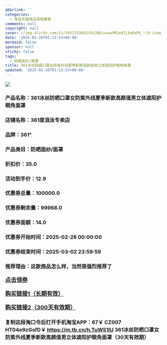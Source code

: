 ```yaml
---
abbrlink: ''
categories:
  - 淘宝天猫商品领隐藏券
comments: null
copyright: null
cover: //img.alicdn.com/i1/3952333893/O1CN01snwwVM1ed2j5oHaPG_!!0-item_pic.jpg
date: '2025-02-26T01:13:53+08:00'
mermaid: false
sponsor: null
sticky: false
tags:
  - 防晒面纱/面罩
title: 361冰丝防晒口罩女防紫外线夏季新款高颜值男立体遮阳护眼角面罩
updated: '2025-02-26T01:13:53+08:00'
--- 
```


![](//img.alicdn.com/i1/3952333893/O1CN01snwwVM1ed2j5oHaPG_!!0-item_pic.jpg)

### 产品名称：361冰丝防晒口罩女防紫外线夏季新款高颜值男立体遮阳护眼角面罩
### 店铺名称：361度浪泳专卖店
### 品牌：361°
### 产品类目：防晒面纱/面罩
### 折扣价：35.0
### 活动到手价：12.9
### 优惠券总量：100000.0
### 优惠券剩余量：99968.0
### 优惠券面额：14.0
### 优惠券开始时间：2025-02-28 00:00:00	
### 优惠券结束时间：2025-03-02 23:59:59	
### 推荐理由：这款商品怎么样，当然是强烈推荐了

<p style="font-size: 18px; font-weight: bold;">
  <a href="https://uland.taobao.com/coupon/edetail?e=sxwc6TLNi32lhHvvyUNXZfh8CuWt5YH5OVuOuRD5gLJMmdsrkidbOWBzzpT26idJhdqFr15Eh2ah33t%2BRm2u29B9w35N5GKY7wu47%2FZW23BKht4STPu8l28NUIE4dOmYRSHvQe2jOLZ9pbNCYX0I%2BPP%2BWUTgK%2F%2B0I%2BtaUgbudUxA%2B536asYsLWVfKa%2BhVnNDUlGIc16dxCc1%2Bg4tgA6v2JjB6TX2HR3QQ5WKStDdyeTLAJho1Tgm24y1rRo98IyIzxHHRjXbSzC3GXpSbfs48q8bVA1il3X96spc%2B0n6zQosbTernFRt8uAxSdXw6GudswDhlpaMEawCGruttYDvNg%3D%3D&traceId=21665f9817407225954674899d132c&union_lens=lensId%3AOPT%401740722601%40210848c7_0e04_1954b26fe6d_d66c%4001%40eyJmbG9vcklkIjo3MzM1NH0ie" target="_blank">点击领券</a>
</p>
<p style="font-size: 18px; font-weight: bold;">
  <a href="https://s.click.taobao.com/t?e=m%3D2%26s%3Do9Qnl8XLti9w4vFB6t2Z2ueEDrYVVa64K7Vc7tFgwiHjf2vlNIV67kyLuerTQxoGF%2FSaKyaJTUb3ID%2FV1RqsF4wnCJeELi4I%2FIEn%2BS1IjHAB0ghlTd7WlZVm%2FOAUUFw71qrpxiwMoCNxc1AtbZGVS4Ld7ZD%2FtXprlgZ6Y%2FKFwO4LZMqoQW%2BfuKGzo1lVxIiozGlCJqQLkrvUriqcL5r2aAkClJsEJUV50XSNKWPJCWomzoEPfHbp0UOVqDDtRChXjCYtYGASbzRUrFwjXfRKMROfYmExpA2104bt%2FCh0HCbHanaGAiPymH0pJM8oGMzojKLDGGAXreY%3D" target="_blank">购买链接1（长期有效）</a>
</p>
<p style="font-size: 18px; font-weight: bold;">
  <a href="https://s.click.taobao.com/AvibVNs" target="_blank">购买链接2（300天有效期）</a>
</p>

### 复制这段淘口令后打开手机淘宝APP：87￥ CZ007 HT04e9zGsfD￥ https://m.tb.cn/h.TuWS1IU  361冰丝防晒口罩女防紫外线夏季新款高颜值男立体遮阳护眼角面罩（30天有效期）
